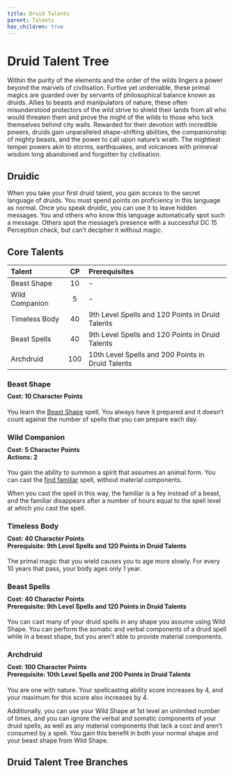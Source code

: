 ```yaml
---
title: Druid Talents
parent: Talents
has_children: true
---
```


# Druid Talent Tree
Within the purity of the elements and the order of the wilds lingers a power beyond the marvels of civilisation. Furtive yet undeniable, these primal magics are guarded over by servants of philosophical balance known as druids. Allies to beasts and manipulators of nature, these often misunderstood protectors of the wild strive to shield their lands from all who would threaten them and prove the might of the wilds to those who lock themselves behind city walls. Rewarded for their devotion with incredible powers, druids gain unparalleled shape-shifting abilities, the companionship of mighty beasts, and the power to call upon nature’s wrath. The mightiest temper powers akin to storms, earthquakes, and volcanoes with primeval wisdom long abandoned and forgotten by civilisation.

## Druidic
When you take your first druid talent, you gain access to the secret language of druids. You must spend points on proficiency in this language as normal. Once you speak druidic, you can use it to leave hidden messages. You and others who know this language automatically spot such a message. Others spot the message’s presence with a successful DC 15 Perception check, but can’t decipher it without magic.

## Core Talents

| Talent | CP | Prerequisites |
|:-------|:--:|:--------------|
| Beast Shape    | 10  | - |
| Wild Companion | 5   | - |
| Timeless Body  | 40  | 9th Level Spells and 120 Points in Druid Talents |
| Beast Spells   | 40  | 9th Level Spells and 120 Points in Druid Talents |
| Archdruid      | 100 | 10th Level Spells and 200 Points in Druid Talents |

### Beast Shape

<div style="margin-top:-10px;"></div>

#### **Cost:** 10 Character Points
You learn the [Beast Shape](https://stormchaserroleplaying.com/stormchaserRPG/Spells/1/Transmutation/#beast-shape) spell. You always have it prepared and it doesn’t count against the number of spells that you can prepare each day.

### Wild Companion

<div style="margin-top:-10px;"></div>

#### **Cost:** 5 Character Points<br>**Actions:** 2
You gain the ability to summon a spirit that assumes an animal form. You can cast the [find familiar](https://stormchaserroleplaying.com/stormchaserRPG/Spells/1/Conjuration/#find-familiar) spell, without material components.

When you cast the spell in this way, the familiar is a fey instead of a beast, and the familiar disappears after a number of hours equal to the spell level at which you cast the spell.

### Timeless Body

<div style="margin-top:-10px;"></div>

#### **Cost:** 40 Character Points<br>**Prerequisite:** 9th Level Spells and 120 Points in Druid Talents
The primal magic that you wield causes you to age more slowly. For every 10 years that pass, your body ages only 1 year.

### Beast Spells

<div style="margin-top:-10px;"></div>

#### **Cost:** 40 Character Points<br>**Prerequisite:** 9th Level Spells and 120 Points in Druid Talents
You can cast many of your druid spells in any shape you assume using Wild Shape. You can perform the somatic and verbal components of a druid spell while in a beast shape, but you aren’t able to provide material components.

### Archdruid

<div style="margin-top:-10px;"></div>

#### **Cost:** 100 Character Points<br>**Prerequisite:** 10th Level Spells and 200 Points in Druid Talents
You are one with nature. Your spellcasting ability score increases by 4, and your maximum for this score also increases by 4.

Additionally, you can use your Wild Shape at 1st level an unlimited number of times, and you can ignore the verbal and somatic components of your druid spells, as well as any material components that lack a cost and aren’t consumed by a spell. You gain this benefit in both your normal shape and your beast shape from Wild Shape.

## Druid Talent Tree Branches
